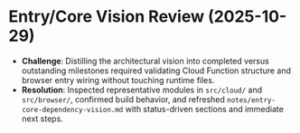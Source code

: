 # Entry/Core Vision Review (2025-10-29)

- **Challenge**: Distilling the architectural vision into completed versus outstanding milestones required validating Cloud Function structure and browser entry wiring without touching runtime files.
- **Resolution**: Inspected representative modules in `src/cloud/` and `src/browser/`, confirmed build behavior, and refreshed `notes/entry-core-dependency-vision.md` with status-driven sections and immediate next steps.
